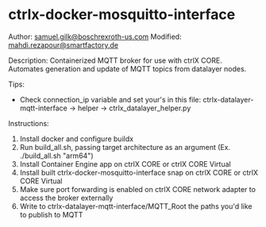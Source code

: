 # ctrlx-docker-mosquitto-interface

Author: samuel.gilk@boschrexroth-us.com
Modified: mahdi.rezapour@smartfactory.de

Description: Containerized MQTT broker for use with ctrlX CORE. Automates generation and update of MQTT topics from datalayer nodes.

Tips: 

* Check connection_ip variable and set your's in this file:
    ctrlx-datalayer-mqtt-interface -> helper -> ctrlx_datalayer_helper.py


Instructions:

1. Install docker and configure buildx
2. Run build_all.sh, passing target architecture as an argument (Ex. ./build_all.sh "arm64")
3. Install Container Engine app on ctrlX CORE or ctrlX CORE Virtual
4. Install built ctrlx-docker-mosquitto-interface snap on ctrlX CORE or ctrlX CORE Virtual
5. Make sure port forwarding is enabled on ctrlX CORE network adapter to access the broker externally
6. Write to ctrlx-datalayer-mqtt-interface/MQTT_Root the paths you'd like to publish to MQTT
